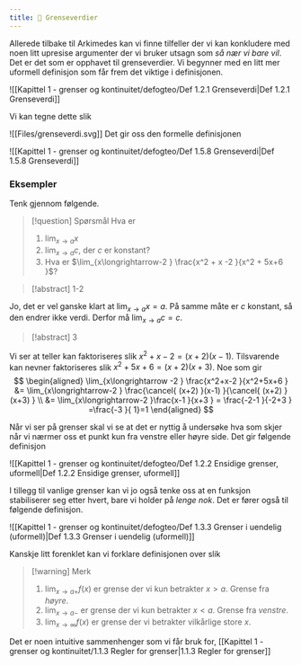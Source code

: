 ```yaml
---
title: 📄 Grenseverdier
---
```

Allerede tilbake til Arkimedes kan vi finne tilfeller der vi kan konkludere med noen litt upresise argumenter der vi bruker utsagn som *så nær vi bare vil*. Det er det som er opphavet til grenseverdier. Vi begynner med en litt mer uformell definisjon som får frem det viktige i definisjonen.  

![[Kapittel 1 - grenser og kontinuitet/defogteo/Def 1.2.1 Grenseverdi|Def 1.2.1 Grenseverdi]]

Vi kan tegne dette slik

![[Files/grenseverdi.svg]]
Det gir oss den formelle definisjonen

![[Kapittel 1 - grenser og kontinuitet/defogteo/Def 1.5.8 Grenseverdi|Def 1.5.8 Grenseverdi]]

### Eksempler

Tenk gjennom følgende.

> [!question] Spørsmål 
> Hva er
> 1. $\lim_{x\longrightarrow a} x$
> 2. $\lim_{x \longrightarrow a} c$, der $c$ er konstant?
> 3. Hva er $\lim_{x\longrightarrow-2 } \frac{x^2 + x -2 }{x^2 + 5x+6 }$?

> [!abstract] 1-2

Jo, det er vel ganske klart at $\lim_{x \longrightarrow a} x = a$. På samme måte er $c$ konstant, så den endrer ikke verdi. Derfor må $\lim_{x \longrightarrow a} c = c$.

> [!abstract] 3

Vi ser at teller kan faktoriseres slik $x^2+x-2 = (x+2)(x-1)$. Tilsvarende kan nevner faktoriseres slik $x^2+5x+6 = (x+2)(x+3)$. Noe som gir
$$
\begin{aligned} 
  \lim_{x\longrightarrow -2 } \frac{x^2+x-2 }{x^2+5x+6 } &= \lim_{x\longrightarrow-2 } \frac{\cancel{ (x+2) }(x-1) }{\cancel{ (x+2) }(x+3) } \\ &= \lim_{x\longrightarrow-2 }\frac{x-1 }{x+3 }  = \frac{-2-1 }{-2+3 } =\frac{-3 }{ 1}=1    
\end{aligned} 
$$

Når vi ser på grenser skal vi se at det er nyttig å undersøke hva som skjer når vi nærmer oss et punkt kun fra venstre eller høyre side. Det gir følgende definisjon

![[Kapittel 1 - grenser og kontinuitet/defogteo/Def 1.2.2 Ensidige grenser, uformell|Def 1.2.2 Ensidige grenser, uformell]]

I tillegg til vanlige grenser kan vi jo også tenke oss at en funksjon stabiliserer seg etter hvert, bare vi holder på *lenge nok*. Det er fører også til følgende definisjon.

![[Kapittel 1 - grenser og kontinuitet/defogteo/Def 1.3.3 Grenser i uendelig (uformell)|Def 1.3.3 Grenser i uendelig (uformell)]]

Kanskje litt forenklet kan vi forklare definisjonen over slik

> [!warning] Merk 
> 1. $\lim_{x\longrightarrow a+}f(x)$ er grense der vi kun betrakter $x>a$. Grense fra *høyre*.
> 2. $\lim_{x\longrightarrow  a-}$ er grense der vi kun betrakter $x<a$. Grense fra *venstre*.
> 3. $\lim_{x\longrightarrow \infty}f(x)$ er grense der vi betrakter vilkårlige store $x$.

Det er noen intuitive sammenhenger som vi får bruk for, [[Kapittel 1 - grenser og kontinuitet/1.1.3 Regler for grenser|1.1.3 Regler for grenser]]
